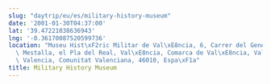 ```yaml
---
slug: "daytrip/eu/es/military-history-museum"
date: '2001-01-30T04:37:00'
lat: '39.47221038636943'
lng: '-0.36170087520599736'
location: "Museu Hist\xF2ric Militar de Val\xE8ncia, 6, Carrer del General Gil Dolz,\
  \ Mestalla, el Pla del Real, Val\xE8ncia, Comarca de Val\xE8ncia, Val\xE8ncia /\
  \ Valencia, Comunitat Valenciana, 46010, Espa\xF1a"
title: Military History Museum
---
```




